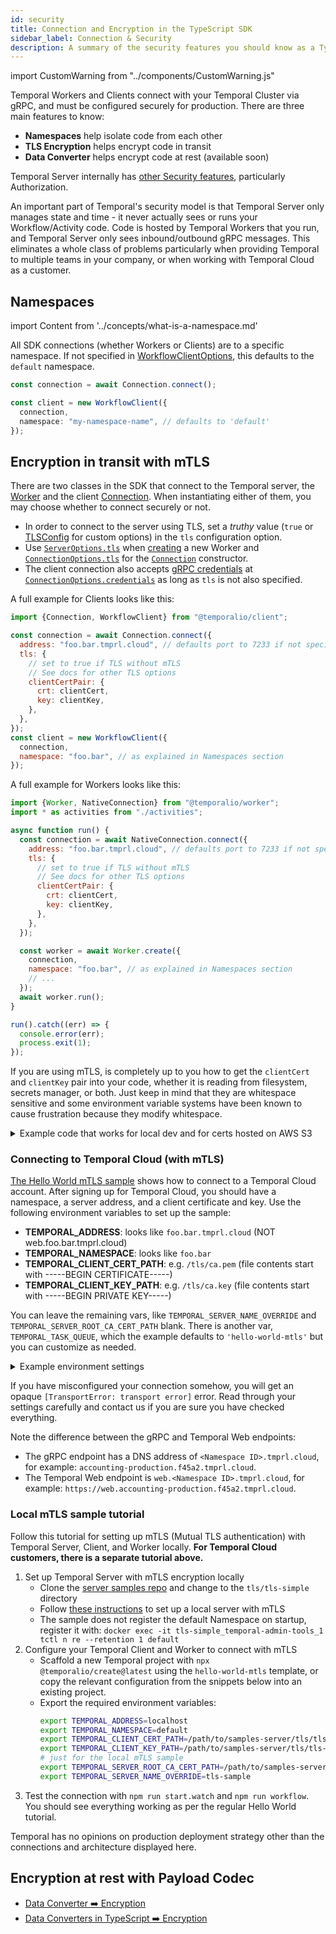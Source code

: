 ```yaml
---
id: security
title: Connection and Encryption in the TypeScript SDK
sidebar_label: Connection & Security
description: A summary of the security features you should know as a TypeScript SDK user.
---
```


import CustomWarning from "../components/CustomWarning.js"

Temporal Workers and Clients connect with your Temporal Cluster via gRPC, and must be configured securely for production.
There are three main features to know:

- **Namespaces** help isolate code from each other
- **TLS Encryption** helps encrypt code in transit
- **Data Converter** helps encrypt code at rest (available soon)

Temporal Server internally has [other Security features](/server/security), particularly Authorization.

An important part of Temporal's security model is that Temporal Server only manages state and time - it never actually sees or runs your Workflow/Activity code.
Code is hosted by Temporal Workers that you run, and Temporal Server only sees inbound/outbound gRPC messages.
This eliminates a whole class of problems particularly when providing Temporal to multiple teams in your company, or when working with Temporal Cloud as a customer.

## Namespaces

import Content from '../concepts/what-is-a-namespace.md'

<Content />

All SDK connections (whether Workers or Clients) are to a specific namespace.
If not specified in [WorkflowClientOptions](https://typescript.temporal.io/api/interfaces/client.WorkflowClientOptions), this defaults to the `default` namespace.

```ts
const connection = await Connection.connect();

const client = new WorkflowClient({
  connection,
  namespace: "my-namespace-name", // defaults to 'default'
});
```

## Encryption in transit with mTLS

There are two classes in the SDK that connect to the Temporal server, the [Worker](https://typescript.temporal.io/api/classes/worker.worker) and the client [Connection](https://typescript.temporal.io/api/classes/client.connection/).
When instantiating either of them, you may choose whether to connect securely or not.

- In order to connect to the server using TLS, set a _truthy_ value (`true` or [TLSConfig](https://typescript.temporal.io/api/interfaces/common.tlsconfig/) for custom options) in the `tls` configuration option.
- Use [`ServerOptions.tls`](https://typescript.temporal.io/api/interfaces/worker.serveroptions#tls) when [creating](https://typescript.temporal.io/api/classes/worker.worker/#create) a new Worker and
  [`ConnectionOptions.tls`](https://typescript.temporal.io/api/interfaces/client.connectionoptions#tls) for the [`Connection`](https://typescript.temporal.io/api/classes/client.connection) constructor.
- The client connection also accepts [gRPC credentials](https://grpc.github.io/grpc/node/grpc.credentials.html) at [`ConnectionOptions.credentials`](https://typescript.temporal.io/api/interfaces/client.connectionoptions#tls) as long as `tls` is not also specified.

A full example for Clients looks like this:

```js
import {Connection, WorkflowClient} from "@temporalio/client";

const connection = await Connection.connect({
  address: "foo.bar.tmprl.cloud", // defaults port to 7233 if not specified
  tls: {
    // set to true if TLS without mTLS
    // See docs for other TLS options
    clientCertPair: {
      crt: clientCert,
      key: clientKey,
    },
  },
});
const client = new WorkflowClient({
  connection,
  namespace: "foo.bar", // as explained in Namespaces section
});
```

A full example for Workers looks like this:

```js
import {Worker, NativeConnection} from "@temporalio/worker";
import * as activities from "./activities";

async function run() {
  const connection = await NativeConnection.connect({
    address: "foo.bar.tmprl.cloud", // defaults port to 7233 if not specified
    tls: {
      // set to true if TLS without mTLS
      // See docs for other TLS options
      clientCertPair: {
        crt: clientCert,
        key: clientKey,
      },
    },
  });

  const worker = await Worker.create({
    connection,
    namespace: "foo.bar", // as explained in Namespaces section
    // ...
  });
  await worker.run();
}

run().catch((err) => {
  console.error(err);
  process.exit(1);
});
```

If you are using mTLS, is completely up to you how to get the `clientCert` and `clientKey` pair into your code, whether it is reading from filesystem, secrets manager, or both.
Just keep in mind that they are whitespace sensitive and some environment variable systems have been known to cause frustration because they modify whitespace.

<details>
<summary>
  Example code that works for local dev and for certs hosted on AWS S3
</summary>

```ts
let serverRootCACertificate: Buffer | undefined;
let clientCertificate: Buffer | undefined;
let clientKey: Buffer | undefined;
if (certificateS3Bucket) {
  const s3 = new S3client({region: certificateS3BucketRegion});
  serverRootCACertificate = await s3.getObject({
    bucket: certificateS3Bucket,
    key: serverRootCACertificatePath,
  });
  clientCertificate = await s3.getObject({
    bucket: certificateS3Bucket,
    key: clientCertPath,
  });
  clientKey = await s3.getObject({
    bucket: certificateS3Bucket,
    key: clientKeyPath,
  });
} else {
  serverRootCACertificate = fs.readFileSync(serverRootCACertificatePath);
  clientCertificate = fs.readFileSync(clientCertPath);
  clientKey = fs.readFileSync(clientKeyPath);
}
```

_Thanks to our Design Partner [Mina Abadir](https://twitter.com/abadir_) for sharing this.\_

</details>

<span id="mtls-tutorial"></span>

### Connecting to Temporal Cloud (with mTLS)

[The Hello World mTLS sample](https://github.com/temporalio/samples-node/tree/main/hello-world-mtls/) shows how to connect to a Temporal Cloud account.
After signing up for Temporal Cloud, you should have a namespace, a server address, and a client certificate and key. Use the following environment variables to set up the sample:

- **TEMPORAL_ADDRESS**: looks like `foo.bar.tmprl.cloud` (NOT web.foo.bar.tmprl.cloud)
- **TEMPORAL_NAMESPACE**: looks like `foo.bar`
- **TEMPORAL_CLIENT_CERT_PATH**: e.g. `/tls/ca.pem` (file contents start with -----BEGIN CERTIFICATE-----)
- **TEMPORAL_CLIENT_KEY_PATH**: e.g. `/tls/ca.key` (file contents start with -----BEGIN PRIVATE KEY-----)

You can leave the remaining vars, like `TEMPORAL_SERVER_NAME_OVERRIDE` and `TEMPORAL_SERVER_ROOT_CA_CERT_PATH` blank.
There is another var, `TEMPORAL_TASK_QUEUE`, which the example defaults to `'hello-world-mtls'` but you can customize as needed.

<details>
<summary>Example environment settings</summary>

```ts
export function getEnv(): Env {
  return {
    address: "foo.bar.tmprl.cloud", // NOT web.foo.bar.tmprl.cloud
    namespace: "foo.bar", // as assigned
    clientCertPath: "foobar.pem", // in project root
    clientKeyPath: "foobar.key", // in project root
    taskQueue: process.env.TEMPORAL_TASK_QUEUE || "hello-world-mtls", // just to ensure task queue is same on client and worker, totally optional
    // // not usually needed
    // serverNameOverride: process.env.TEMPORAL_SERVER_NAME_OVERRIDE,
    // serverRootCACertificatePath: process.env.TEMPORAL_SERVER_ROOT_CA_CERT_PATH,
  };
}
```

</details>

If you have misconfigured your connection somehow, you will get an opaque `[TransportError: transport error]` error. Read through your settings carefully and contact us if you are sure you have checked everything.

Note the difference between the gRPC and Temporal Web endpoints:

- The gRPC endpoint has a DNS address of `<Namespace ID>.tmprl.cloud`, for example: `accounting-production.f45a2.tmprl.cloud`.
- The Temporal Web endpoint is `web.<Namespace ID>.tmprl.cloud`, for example: `https://web.accounting-production.f45a2.tmprl.cloud`.

### Local mTLS sample tutorial

Follow this tutorial for setting up mTLS (Mutual TLS authentication) with Temporal Server, Client, and Worker locally.
**For Temporal Cloud customers, there is a separate tutorial above.**

1. Set up Temporal Server with mTLS encryption locally
   - Clone the [server samples repo](https://github.com/temporalio/samples-server/) and change to the `tls/tls-simple` directory
   - Follow [these instructions](https://github.com/temporalio/samples-server/tree/master/tls/tls-simple#readme) to set up a local server with mTLS
   - The sample does not register the default Namespace on startup, register it with: `docker exec -it tls-simple_temporal-admin-tools_1 tctl n re --retention 1 default`
1. Configure your Temporal Client and Worker to connect with mTLS
   - Scaffold a new Temporal project with `npx @temporalio/create@latest` using the `hello-world-mtls` template, or copy the relevant configuration from the snippets below into an existing project.
   - Export the required environment variables:
     ```bash
     export TEMPORAL_ADDRESS=localhost
     export TEMPORAL_NAMESPACE=default
     export TEMPORAL_CLIENT_CERT_PATH=/path/to/samples-server/tls/tls-simple/certs/client.pem
     export TEMPORAL_CLIENT_KEY_PATH=/path/to/samples-server/tls/tls-simple/certs/client.key
     # just for the local mTLS sample
     export TEMPORAL_SERVER_ROOT_CA_CERT_PATH=/path/to/samples-server/tls/tls-simple/certs/ca.cert
     export TEMPORAL_SERVER_NAME_OVERRIDE=tls-sample
     ```
1. Test the connection with `npm run start.watch` and `npm run workflow`.
   You should see everything working as per the regular Hello World tutorial.

Temporal has no opinions on production deployment strategy other than the connections and architecture displayed here.

## Encryption at rest with Payload Codec

- [Data Converter ➡️ Encryption](/concepts/what-is-a-data-converter#encryption)
- [Data Converters in TypeScript ➡️ Encryption](/typescript/data-converters#encryption)
